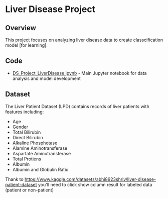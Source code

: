 ﻿# Liver Disease Project

## Overview
This project focuses on analyzing liver disease data to create classcification model [for learning].

## Code
- [DS_Project_LiverDisease.ipynb](./DS_Project_LiverDisease.ipynb) - Main Jupyter notebook for data analysis and model development

## Dataset
The Liver Patient Dataset (LPD) contains records of liver patients with features including:
- Age
- Gender
- Total Bilirubin
- Direct Bilirubin
- Alkaline Phosphotase
- Alamine Aminotransferase
- Aspartate Aminotransferase
- Total Protiens
- Albumin
- Albumin and Globulin Ratio

Thank to https://www.kaggle.com/datasets/abhi8923shriv/liver-disease-patient-dataset
you'll need to click show column result for labeled data (patient or non-patient)

